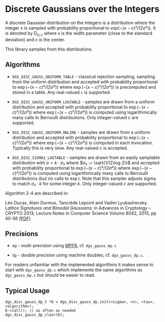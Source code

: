 # Discrete Gaussians over the Integers #

A discrete Gaussian distribution on the Integers is a distribution where the
integer $x$ is sampled with probability proportional to $exp(-(x-c)²/(2σ²))$.
It is denoted by $D_{σ,c}$ where `σ` is the width parameter (close to the
standard deviation) and $c$ is the center.

This library samples from this distributions.

## Algorithms ##

- `DGS_DISC_GAUSS_UNIFORM_TABLE` - classical rejection sampling, sampling from
  the uniform distribution and accepted with probability proportional to
  $\exp(-(x-c)²/(2σ²))$ where $\exp(-(x-c)²/(2σ²))$ is precomputed and stored in
  a table. Any real-valued `c` is supported.

- `DGS_DISC_GAUSS_UNIFORM_LOGTABLE` - samples are drawn from a uniform
  distribution and accepted with probability proportional to
  $\exp(-(x-c)²/(2σ²))$ where $\exp(-(x-c)²/(2σ²))$ is computed using
  logarithmically many calls to Bernoulli distributions. Only integer-valued $c$
  are supported.

- `DGS_DISC_GAUSS_UNIFORM_ONLINE` - samples are drawn from a uniform
  distribution and accepted with probability proportional to
  $\exp(-(x-c)²/(2σ²))$ where $\exp(-(x-c)²/(2σ²))$ is computed in each
  invocation. Typically this is very slow. Any real-valued $c$ is accepted.

- `DGS_DISC_SIGMA2_LOGTABLE` - samples are drawn from an easily samplable
  distribution with $σ = k·σ₂$ where $σ₂ := \sqrt{1/(2\log 2)}$ and accepted
  with probability proportional to $\exp(-(x-c)²/(2σ²))$ where
  $\exp(-(x-c)²/(2σ²))$ is computed using logarithmically many calls to
  Bernoulli distributions (but no calls to $\exp$). Note that this sampler
  adjusts sigma to match $σ₂·k$ for some integer $k$.  Only integer-valued $c$
  are supported.

Algorithm 2-4 are described in:

  Léo Ducas, Alain Durmus, Tancrède Lepoint and Vadim Lyubashevsky. *Lattice
  Signatures and Bimodal Gaussians*; in Advances in Cryptology – CRYPTO 2013;
  Lecture Notes in Computer Science Volume 8042, 2013, pp 40-56
  [(PDF)](http://www.di.ens.fr/~lyubash/papers/bimodal.pdf)

## Precisions ##

- `mp` - multi-precision using [MPFR](http://www.mpfr.org/),
  cf. `dgs_gauss_mp.c`

- `dp` - double precision using machine doubles, cf. `dgs_gauss_dp.c`.

For readers unfamiliar with the implemented algorithms it makes sense to start
with ``dgs_gauss_dp.c`` which implements the same algorithms as
``dgs_gauss_mp.c`` but should be easier to read.

## Typical Usage ##

    dgs_disc_gauss_dp_t *D = dgs_disc_gauss_dp_init(<sigma>, <c>, <tau>, <algorithm>);
    D->call(); // as often as needed
    dgs_disc_gauss_dp_clear(D);
